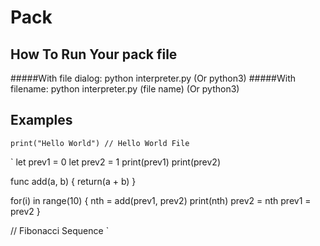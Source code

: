 # Pack
## How To Run Your pack file
#####With file dialog: python interpreter.py (Or python3)
#####With filename: python interpreter.py (file name) (Or python3)
## Examples
`
print("Hello World") // Hello World File
`

`
let prev1 = 0
let prev2 = 1
print(prev1)
print(prev2)

func add(a, b) {
    return(a + b)
}

for(i) in range(10) {
    nth = add(prev1, prev2)
    print(nth)
    prev2 = nth
    prev1 = prev2
}

// Fibonacci Sequence
`